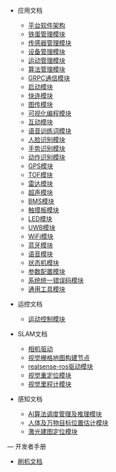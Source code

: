 - 应用文档

  - [平台软件架构](cn/cyberdog_platform_software_architecture_cn.md)
  - [铁蛋管理模块](cn/cyberdog_manager_cn.md)
  - [传感器管理模块](cn/sensor_manager_cn.md)
  - [设备管理模块](cn/device_manager_cn.md)
  - [运动管理模块](cn/motion_manager_cn.md)
  - [算法管理模块](cn/algorithm_manager_cn.md)
  - [GRPC通信模块](cn/cyberdog_grpc_cn.md)
  - [启动模块](cn/cyberdog_bringup_cn.md)
  - [快连模块](cn/connector_cn.md)
  - [图传模块](cn/image_transmission_cn.md)
  - [可视化编程模块](cn/cyberdog_vp_cn.md)
  - [互动模块](cn/cyberdog_interactive_cn.md)
  - [语音训练词模块](cn/cyberdog_train_cn.md)
  - [人脸识别模块](cn/cyberdog_face_cn.md)
  - [手势识别模块](cn/cyberdog_action_cn.md)
  - [动作识别模块](cn/cyberdog_ai_sports_cn.md)
  - [GPS模块](cn/cyberdog_gps_cn.md)
  - [TOF模块](cn/cyberdog_tof_cn.md)
  - [雷达模块](cn/cyberdog_lidar_cn.md)
  - [超声模块](cn/cyberdog_ultrasonic_cn.md)
  - [BMS模块](cn/cyberdog_bms_cn.md)
  - [触摸板模块](cn/cyberdog_touch_cn.md)
  - [LED模块](cn/cyberdog_led_cn.md)
  - [UWB模块](cn/cyberdog_uwb_cn.md)
  - [WiFi模块](cn/cyberdog_wifi_cn.md)
  - [蓝牙模块](cn/cyberdog_bluetooth_cn.md)
  - [语音模块](cn/cyberdog_audio_cn.md)
  - [状态机模块](cn/cyberdog_machine_cn.md)
  - [参数配置模块](cn/cyberdog_parameter_cn.md)
  - [系统统一错误码模块](cn/cyberdog_system_cn.md)
  - [通用工具模块](cn/cyberdog_common_cn.md)

- 运控文档

  - [运动控制模块](cn/cyberdog_loco_cn.md)

- SLAM文档

  - [相机驱动](cn/cyberdog_camera_cn.md)
  - [视觉栅格地图构建节点](cn/cyberdog_occmap_cn.md)
  - [realsense-ros驱动模块](cn/realsense-ros_cn.md)
  - [视觉重定位模块](cn/cyberdog_miloc_cn.md)
  - [视觉里程计模块](cn/cyberdog_mivins_cn.md)


- 感知文档

  - [AI算法调度管理及推理模块](cn/cyberdog_vision_cn.md)
  - [人体及万物目标位置估计模块](cn/cyberdog_tracking_cn.md)
  - [激光建图定位模块](cn/cyberdog_laserslam_cn.md)

 — 开发者手册
 
  - [刷机文档](cn/cyberdog_flash.md)
 
 
